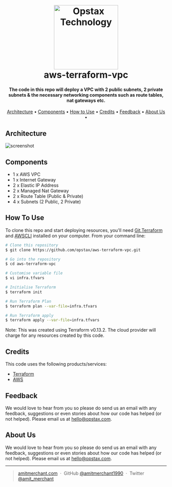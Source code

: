 <h1 align="center">
  <br>
  <a href="https://www.opstax.com"><img src="https://opstax-assets.s3-eu-west-1.amazonaws.com/logo/png/1-01.png" alt="Opstax Technology" width="200"></a>
  <br>
  aws-terraform-vpc
  <br>
</h1>

<h4 align="center">The code in this repo will deploy a VPC with 2 public subnets, 2 private subnets & the necessary networking components such as route tables, nat gateways etc.</h4>

<p align="center">
  <a href="#architecture">Architecture</a> •
  <a href="#components">Components</a> •
  <a href="#how-to-use">How to Use</a> •
  <a href="#credits">Credits</a> •
  <a href="#feedback">Feedback</a> •
  <a href="#about-us">About Us</a> •
</p>

## Architecture

![screenshot](https://opstax-assets.s3-eu-west-1.amazonaws.com/blog-pics/aws-terraform-vpc-architecture.png)

## Components

* 1 x AWS VPC
* 1 x Internet Gateway
* 2 x Elastic IP Address
* 2 x Managed Nat Gateway
* 2 x Route Table (Public & Private)
* 4 x Subnets (2 Public, 2 Private)


## How To Use

To clone this repo and start deploying resources, you'll need [Git](https://git-scm.com),[Terraform](https://www.terraform.io/downloads.html) and [AWSCLI](https://aws.amazon.com/cli/) installed on your computer. From your command line:

```bash
# Clone this repository
$ git clone https://github.com/opstax/aws-terraform-vpc.git

# Go into the repository
$ cd aws-terraform-vpc

# Customise variable file
$ vi infra.tfvars

# Initialise Terraform
$ terraform init

# Run Terraform Plan
$ terraform plan --var-file=infra.tfvars

# Run Terraform apply
$ terraform apply --var-file=infra.tfvars

```

Note: This was created using Terraform v0.13.2. The cloud provider will charge for any resources created by this code. 


## Credits

This code uses the following products/services:

- [Terraform](https://www.terraform.io)
- [AWS](https://aws.amazon.com)


## Feedback

We would love to hear from you so please do send us an email with any feedback, suggestions or even stories about how our code has helped (or not helped). Please email us at <hello@opstax.com>. 

## About Us

We would love to hear from you so please do send us an email with any feedback, suggestions or even stories about how our code has helped (or not helped). Please email us at <hello@opstax.com>. 

---

> [amitmerchant.com](https://www.amitmerchant.com) &nbsp;&middot;&nbsp;
> GitHub [@amitmerchant1990](https://github.com/amitmerchant1990) &nbsp;&middot;&nbsp;
> Twitter [@amit_merchant](https://twitter.com/amit_merchant)
